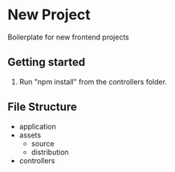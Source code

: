 # New Project
Boilerplate for new frontend projects
## Getting started
1. Run "npm install" from the controllers folder.

## File Structure
* application
* assets
  * source
  * distribution
* controllers

